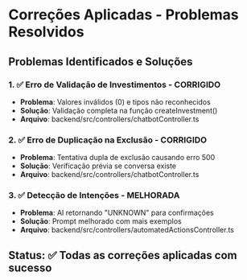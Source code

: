 # Correções Aplicadas - Problemas Resolvidos

## Problemas Identificados e Soluções

### 1. ✅ Erro de Validação de Investimentos - CORRIGIDO
- **Problema**: Valores inválidos (0) e tipos não reconhecidos
- **Solução**: Validação completa na função createInvestment()
- **Arquivo**: backend/src/controllers/chatbotController.ts

### 2. ✅ Erro de Duplicação na Exclusão - CORRIGIDO  
- **Problema**: Tentativa dupla de exclusão causando erro 500
- **Solução**: Verificação prévia se conversa existe
- **Arquivo**: backend/src/controllers/chatbotController.ts

### 3. ✅ Detecção de Intenções - MELHORADA
- **Problema**: AI retornando "UNKNOWN" para confirmações
- **Solução**: Prompt melhorado com mais exemplos
- **Arquivo**: backend/src/controllers/automatedActionsController.ts

## Status: ✅ Todas as correções aplicadas com sucesso 